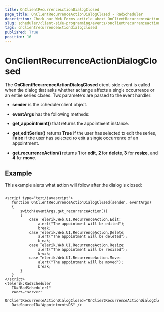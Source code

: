 ```yaml
---
title: OnClientRecurrenceActionDialogClosed
page_title: OnClientRecurrenceActionDialogClosed - RadScheduler
description: Check our Web Forms article about OnClientRecurrenceActionDialogClosed.
slug: scheduler/client-side-programming/events/onclientrecurrenceactiondialogclosed
tags: onclientrecurrenceactiondialogclosed
published: True
position: 16
---
```


# OnClientRecurrenceActionDialogClosed



The **OnClientRecurrenceActionDialogClosed** client-side event is called when the dialog that asks whether achange affects a single occurrence or an entire series closes. Two parameters are passed to the event handler:

* **sender** is the scheduler client object.

* **eventArgs** has the following methods:

* **get_appointment()** that returns the appointment instance.

* **get_editSeries()** returns **True** if the user has selected to edit the series, **False** if the user has selected to edit a single occurrence of an appointment.

* **get_recurrenceAction()** returns **1** for **edit**, **2** for **delete**, **3** for **resize**, and **4** for **move**.

## Example

This example alerts what action will follow after the dialog is closed:

````ASPNET
	
<script type="text/javascript">
   function OnClientRecurrenceActionDialogClosed(sender, eventArgs)
   {           
	   switch(eventArgs.get_recurrenceAction())
	   {           
		   case Telerik.Web.UI.RecurrenceAction.Edit:
			   alert("The appointment will be edited");
			   break;    
		   case Telerik.Web.UI.RecurrenceAction.Delete:
			   alert("The appointment will be deleted");
			   break;
		   case Telerik.Web.UI.RecurrenceAction.Resize:
			   alert("The appointment will be resized");
			   break;
		   case Telerik.Web.UI.RecurrenceAction.Move:
			   alert("The appointment will be moved");
			   break;
	   }            
   }        
</script>
<telerik:RadScheduler
   ID="RadScheduler1"
   runat="server"  
   OnClientRecurrenceActionDialogClosed="OnClientRecurrenceActionDialogClosed"
   DataSourceID="AppointmentsDS" /> 
		
````




